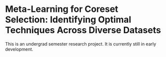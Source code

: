 # Meta-Learning for Coreset Selection: Identifying Optimal Techniques Across Diverse Datasets
This is an undergrad semester research project. It is currently still in early development. 
